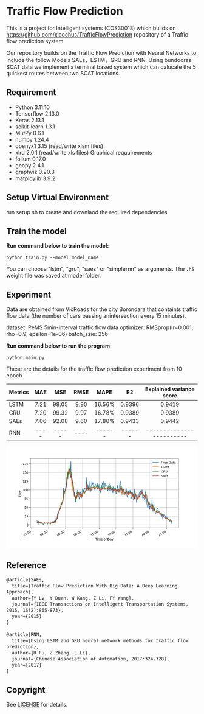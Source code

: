 # Traffic Flow Prediction

This is a project for Intelligent systems (COS30018) which builds on https://github.com/xiaochus/TrafficFlowPrediction repository of a Traffic flow prediction system

Our repository builds on the Traffic Flow Prediction with Neural Networks to include the follow Models SAEs、LSTM、GRU and RNN.
Using bundooras SCAT data we implement a terminal based system which can calucate the 5 quickest routes between two SCAT locations.

## Requirement

- Python 3.11.10
- Tensorflow 2.13.0
- Keras 2.13.1
- scikit-learn 1.3.1
- MutPy 0.6.1
- numpy 1.24.4
- openyx1 3.15 (read/write xlsm files)
- xlrd 2.0.1 (read/write xls files)
  Graphical requuirements
- folium 0.17.0
- geopy 2.4.1
- graphviz 0.20.3
- matploylib 3.9.2

## Setup Virtual Environment

run setup.sh to create and downlaod the required dependencies

## Train the model

**Run command below to train the model:**

```
python train.py --model model_name
```

You can choose "lstm", "gru", "saes" or "simplernn" as arguments. The `.h5` weight file was saved at model folder.

## Experiment

Data are obtained from VicRoads for the city Borondara that containts traffic flow data (the number of cars passing anintersection every 15 minutes).

dataset: PeMS 5min-interval traffic flow data
optimizer: RMSprop(lr=0.001, rho=0.9, epsilon=1e-06)
batch_szie: 256

**Run command below to run the program:**

```
python main.py
```

These are the details for the traffic flow prediction experiment from 10 epoch

| Metrics | MAE  |  MSE  | RMSE |  MAPE  |   R2   | Explained variance score |
| ------- | :--: | :---: | :--: | :----: | :----: | :----------------------: |
| LSTM    | 7.21 | 98.05 | 9.90 | 16.56% | 0.9396 |          0.9419          |
| GRU     | 7.20 | 99.32 | 9.97 | 16.78% | 0.9389 |          0.9389          |
| SAEs    | 7.06 | 92.08 | 9.60 | 17.80% | 0.9433 |          0.9442          |
| RNN     | ---- | ----- | ---- | ------ | ------ | ------------------------ |

![evaluate](/images/eva.png)

## Reference

    @article{SAEs,
      title={Traffic Flow Prediction With Big Data: A Deep Learning Approach},
      author={Y Lv, Y Duan, W Kang, Z Li, FY Wang},
      journal={IEEE Transactions on Intelligent Transportation Systems, 2015, 16(2):865-873},
      year={2015}
    }

    @article{RNN,
      title={Using LSTM and GRU neural network methods for traffic flow prediction},
      author={R Fu, Z Zhang, L Li},
      journal={Chinese Association of Automation, 2017:324-328},
      year={2017}
    }

## Copyright

See [LICENSE](LICENSE) for details.
